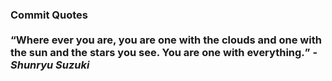 ### Commit Quotes <br> <br> <q>Where ever you are, you are one with the clouds and one with the sun and the stars you see. You are one with everything.</q> -<em>Shunryu Suzuki</em>
